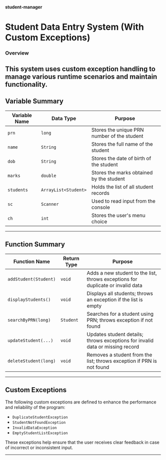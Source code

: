 #### student-manager
# Student Data Entry System (With Custom Exceptions)

### Overview
This system uses custom exception handling to manage various runtime scenarios and maintain functionality.
---

## Variable Summary

| Variable Name | Data Type | Purpose |
|---------------|-----------|---------|
| `prn`         | `long`    | Stores the unique PRN number of the student |
| `name`        | `String`  | Stores the full name of the student |
| `dob`         | `String`  | Stores the date of birth of the student |
| `marks`       | `double`  | Stores the marks obtained by the student |
| `students`    | `ArrayList<Student>` | Holds the list of all student records |
| `sc`          | `Scanner` | Used to read input from the console |
| `ch`          | `int`     | Stores the user's menu choice |

---

## Function Summary

| Function Name         | Return Type | Purpose |
|------------------------|-------------|---------|
| `addStudent(Student)`  | `void`      | Adds a new student to the list, throws exceptions for duplicate or invalid data |
| `displayStudents()`    | `void`      | Displays all students; throws an exception if the list is empty |
| `searchByPRN(long)`    | `Student`   | Searches for a student using PRN; throws exception if not found |
| `updateStudent(...)`   | `void`      | Updates student details; throws exceptions for invalid data or missing record |
| `deleteStudent(long)`  | `void`      | Removes a student from the list; throws exception if PRN is not found |

---

## Custom Exceptions

The following custom exceptions are defined to enhance the performance and reliability of the program:

- `DuplicateStudentException`
- `StudentNotFoundException`
- `InvalidDataException`
- `EmptyStudentListException`

These exceptions help ensure that the user receives clear feedback in case of incorrect or inconsistent input.

---


